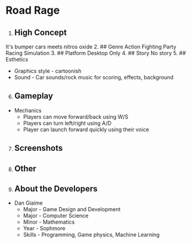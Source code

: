 # Road Rage
1. ## High Concept
  It's bumper cars meets nitros oxide
2. ## Genre
  Action Fighting Party Racing Simulation
3. ## Platform
  Desktop Only
4. ## Story
  No story
5. ## Esthetics
  * Graphics style - cartoonish
  * Sound - Car sounds/rock music for scoring, effects, background
6. ## Gameplay
  * Mechanics
    * Players can move forward/back using W/S
    * Players can turn left/right using A/D
    * Player can launch forward quickly using their voice
7. ## Screenshots
8. ## Other
9. ## About the Developers
  * Dan Giaime
    * Major - Game Design and Development
    * Major - Computer Science
    * Minor - Mathematics
    * Year - Sophmore
    * Skills - Programming, Game physics, Machine Learning
